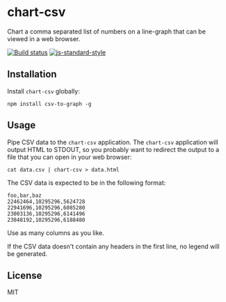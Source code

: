 # chart-csv

Chart a comma separated list of numbers on a line-graph that can be
viewed in a web browser.

[![Build status](https://travis-ci.org/watson/chart-csv.svg?branch=master)](https://travis-ci.org/watson/chart-csv)
[![js-standard-style](https://img.shields.io/badge/code%20style-standard-brightgreen.svg?style=flat)](https://github.com/feross/standard)

## Installation

Install `chart-csv` globally:

```
npm install csv-to-graph -g
```

## Usage

Pipe CSV data to the `chart-csv` application. The `chart-csv`
application will output HTML to STDOUT, so you probably want to redirect
the output to a file that you can open in your web browser:

```
cat data.csv | chart-csv > data.html
```

The CSV data is expected to be in the following format:

```csv
foo,bar,baz
22462464,10295296,5624728
22941696,10295296,6085280
23003136,10295296,6141496
23048192,10295296,6188480
```

Use as many columns as you like.

If the CSV data doesn't contain any headers in the first line, no legend
will be generated.

## License

MIT

